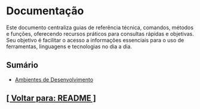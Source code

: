 # Documentação

Este documento centraliza guias de referência técnica, comandos, métodos e funções, oferecendo recursos práticos para consultas rápidas e objetivas. Seu objetivo é facilitar o acesso a informações essenciais para o uso de ferramentas, linguagens e tecnologias no dia a dia.

## Sumário

- [Ambientes de Desenvolvimento](./1-ambientes-desenvolvimento/ambientes-desenvolvimento.md)

## [[ Voltar para: README ]](../../README.md)